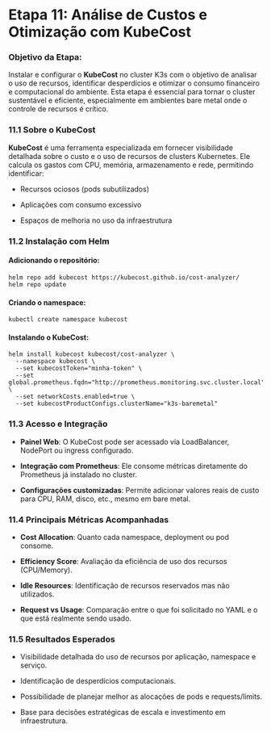 # Etapa 11: Análise de Custos e Otimização com KubeCost

### Objetivo da Etapa:

Instalar e configurar o **KubeCost** no cluster K3s com o objetivo de analisar o uso de recursos, identificar desperdícios e otimizar o consumo financeiro e computacional do ambiente. Esta etapa é essencial para tornar o cluster sustentável e eficiente, especialmente em ambientes bare metal onde o controle de recursos é crítico.

### 11.1 Sobre o KubeCost

**KubeCost** é uma ferramenta especializada em fornecer visibilidade detalhada sobre o custo e o uso de recursos de clusters Kubernetes. Ele calcula os gastos com CPU, memória, armazenamento e rede, permitindo identificar:

- Recursos ociosos (pods subutilizados)
    
- Aplicações com consumo excessivo
    
- Espaços de melhoria no uso da infraestrutura
    

### 11.2 Instalação com Helm

#### Adicionando o repositório:

```
helm repo add kubecost https://kubecost.github.io/cost-analyzer/
helm repo update
```

#### Criando o namespace:

```
kubectl create namespace kubecost
```

#### Instalando o KubeCost:

```
helm install kubecost kubecost/cost-analyzer \
  --namespace kubecost \
  --set kubecostToken="minha-token" \
  --set global.prometheus.fqdn="http://prometheus.monitoring.svc.cluster.local" \
  --set networkCosts.enabled=true \
  --set kubecostProductConfigs.clusterName="k3s-baremetal"
```

### 11.3 Acesso e Integração

- **Painel Web**: O KubeCost pode ser acessado via LoadBalancer, NodePort ou ingress configurado.
    
- **Integração com Prometheus**: Ele consome métricas diretamente do Prometheus já instalado no cluster.
    
- **Configurações customizadas**: Permite adicionar valores reais de custo para CPU, RAM, disco, etc., mesmo em bare metal.
    

### 11.4 Principais Métricas Acompanhadas

- **Cost Allocation**: Quanto cada namespace, deployment ou pod consome.
    
- **Efficiency Score**: Avaliação da eficiência de uso dos recursos (CPU/Memory).
    
- **Idle Resources**: Identificação de recursos reservados mas não utilizados.
    
- **Request vs Usage**: Comparação entre o que foi solicitado no YAML e o que está realmente sendo usado.
    

### 11.5 Resultados Esperados

- Visibilidade detalhada do uso de recursos por aplicação, namespace e serviço.
    
- Identificação de desperdícios computacionais.
    
- Possibilidade de planejar melhor as alocações de pods e requests/limits.
    
- Base para decisões estratégicas de escala e investimento em infraestrutura.